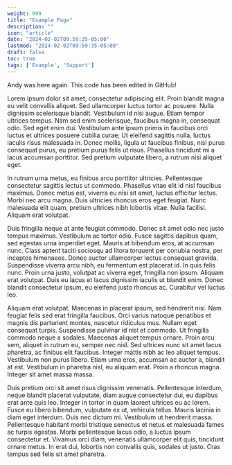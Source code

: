 ```yaml
---
weight: 999
title: "Example Page"
description: ""
icon: "article"
date: "2024-02-02T09:59:35-05:00"
lastmod: "2024-02-02T09:59:35-05:00"
draft: false
toc: true
tags: ['Example', 'Support']
---
```




Andy was here again. This code has been edited in GitHub!

Lorem ipsum dolor sit amet, consectetur adipiscing elit. Proin blandit magna eu velit convallis aliquet. Sed ullamcorper luctus tortor ac posuere. Nulla dignissim scelerisque blandit. Vestibulum id nisi augue. Etiam tempor ultrices tempus. Nam sed enim scelerisque, faucibus magna in, consequat odio. Sed eget enim dui. Vestibulum ante ipsum primis in faucibus orci luctus et ultrices posuere cubilia curae; Ut eleifend sagittis nulla, luctus iaculis risus malesuada in. Donec mollis, ligula ut faucibus finibus, nisl purus consequat purus, eu pretium purus felis ut risus. Phasellus tincidunt mi a lacus accumsan porttitor. Sed pretium vulputate libero, a rutrum nisi aliquet eget.

In rutrum urna metus, eu finibus arcu porttitor ultricies. Pellentesque consectetur sagittis lectus ut commodo. Phasellus vitae elit id nisl faucibus maximus. Donec metus est, viverra eu nisi sit amet, luctus efficitur lectus. Morbi nec arcu magna. Duis ultricies rhoncus eros eget feugiat. Nunc malesuada elit quam, pretium ultrices nibh lobortis vitae. Nulla facilisi. Aliquam erat volutpat.

Duis fringilla neque at ante feugiat commodo. Donec sit amet odio nec justo tempus maximus. Vestibulum ac tortor odio. Fusce sagittis dapibus quam, sed egestas urna imperdiet eget. Mauris at bibendum eros, at accumsan nunc. Class aptent taciti sociosqu ad litora torquent per conubia nostra, per inceptos himenaeos. Donec auctor ullamcorper lectus consequat gravida. Suspendisse viverra arcu nibh, eu fermentum est placerat id. In quis felis nunc. Proin urna justo, volutpat ac viverra eget, fringilla non ipsum. Aliquam erat volutpat. Duis eu lacus et lacus dignissim iaculis ut blandit enim. Donec blandit consectetur ipsum, eu eleifend justo rhoncus ac. Curabitur vel luctus leo.

Aliquam erat volutpat. Maecenas in placerat ipsum, sed hendrerit nisi. Nam feugiat felis sed erat fringilla faucibus. Orci varius natoque penatibus et magnis dis parturient montes, nascetur ridiculus mus. Nullam eget consequat turpis. Suspendisse pulvinar id nisl et commodo. Ut fringilla commodo neque a sodales. Maecenas aliquet tempus ornare. Proin arcu sem, aliquet in rutrum eu, semper nec nisl. Sed ultrices nunc sit amet lacus pharetra, ac finibus elit faucibus. Integer mattis nibh ac leo aliquet tempus. Vestibulum non purus libero. Etiam urna eros, accumsan ac auctor a, blandit at est. Vestibulum in pharetra nisl, eu aliquam erat. Proin a rhoncus magna. Integer sit amet massa massa.

Duis pretium orci sit amet risus dignissim venenatis. Pellentesque interdum, neque blandit placerat vulputate, diam augue consectetur dui, eu dapibus erat ante quis leo. Integer in tortor in quam laoreet ultrices eu ac lorem. Fusce eu libero bibendum, vulputate ex ut, vehicula tellus. Mauris lacinia in diam eget interdum. Duis nec dictum mi. Vestibulum ut hendrerit massa. Pellentesque habitant morbi tristique senectus et netus et malesuada fames ac turpis egestas. Morbi pellentesque lacus odio, a luctus ipsum consectetur et. Vivamus orci diam, venenatis ullamcorper elit quis, tincidunt ornare metus. In erat dui, lobortis non convallis quis, sodales ut justo. Cras tempus sed felis sit amet pharetra. 

